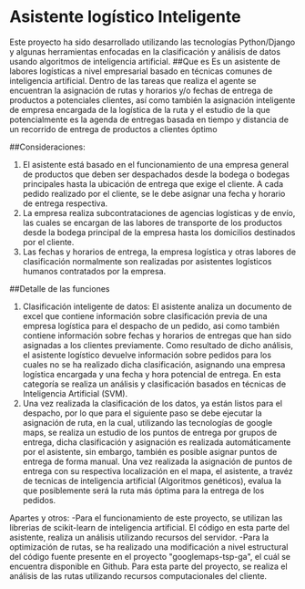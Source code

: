 # Asistente logístico Inteligente
Este proyecto ha sido desarrollado utilizando las tecnologías Python/Django y algunas herramientas enfocadas en la clasificación y análisis de datos usando algoritmos de inteligencia artificial. 
##Que es
Es un asistente de labores logísticas a nivel empresarial basado en técnicas comunes de inteligencia artificial. Dentro de las tareas que realiza el agente se encuentran la asignación de rutas y horarios y/o fechas de entrega de productos a potenciales clientes, así como también la asignación inteligente de empresa encargada de la logística de la ruta y el estudio de la que potencialmente es la agenda de entregas basada en tiempo y distancia de un recorrido de entrega de productos a clientes óptimo

##Consideraciones:

1. El asistente está basado en el funcionamiento de una empresa general de productos que deben ser despachados desde la bodega o bodegas principales hasta la ubicación de entrega que exige el cliente. A cada pedido realizado por el cliente, se le debe asignar una fecha y horario de entrega respectiva. 
2. La empresa realiza subcontrataciones de agencias logísticas y de envío, las cuales se encargan de las labores de transporte de los productos desde la bodega principal de la empresa hasta los domicilios destinados por el cliente. 
3. Las fechas y horarios de entrega, la empresa logística y otras labores de clasificación normalmente son realizadas por asistentes logísticos humanos contratados por la empresa.

##Detalle de las funciones

1. Clasificación inteligente de datos: El asistente analiza un documento de excel que contiene información sobre clasificación previa de una empresa logística para el despacho de un pedido, asi como también contiene información sobre fechas y horarios de entregas que han sido asignadas a los clientes previamente. Como resultado de dicho análisis, el asistente logístico devuelve información sobre pedidos para los cuales no se ha realizado dicha clasificación, asignando una empresa logística encargada y una fecha y hora potencial de entrega. En esta categoría se realiza un análisis y clasificación basados en técnicas de Inteligencia Artificial (SVM). 
2. Una vez realizada la clasificación de los datos, ya están listos para el despacho, por lo que para el siguiente paso se debe ejecutar la asignación de ruta, en la cual, utilizando las tecnologías de google maps, se realiza un estudio de los puntos de entrega por grupos de entrega, dicha clasificación y asignación es realizada automáticamente por el asistente, sin embargo, también es posible asignar puntos de entrega de forma manual. Una vez realizada la asignación de puntos de entrega con su respectiva localización en el mapa, el asistente, a travéz de tecnicas de inteligencia artificial (Algoritmos genéticos), evalua la que posiblemente será la ruta más óptima para la entrega de los pedidos. 

Apartes y otros: 
-Para el funcionamiento de este proyecto, se utilizan las librerias de scikit-learn de inteligencia artificial. El código en esta parte del asistente, realiza un análisis utilizando recursos del servidor. 
-Para la optimización de rutas, se ha realizado una modificación a nivel estructural del código fuente presente en el proyecto "googlemaps-tsp-ga", el cuál se encuentra disponible en Github. Para esta parte del proyecto, se realiza el análisis de las rutas utilizando recursos computacionales del cliente. 
